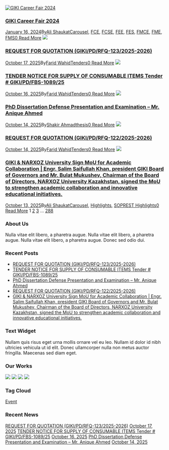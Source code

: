 [![GIKI Career Fair 2024](https://giki.edu.pk/wp-content/uploads/2024/01/Career-Fair-Programs-1100x490.jpg)](https://giki.edu.pk/2024/01/16/career-fair-2024/)
### [GIKI Career Fair 2024](https://giki.edu.pk/2024/01/16/career-fair-2024/)
[January 16, 2024](https://giki.edu.pk/2024/01/16/)By[Ali Shaukat](https://giki.edu.pk/author/alishaukat/ "Posts by Ali Shaukat")[Carousel](https://giki.edu.pk/carousel_home/), [FCE](https://giki.edu.pk/fce_news/), [FCSE](https://giki.edu.pk/fcse_news/), [FEE](https://giki.edu.pk/fee_news/), [FES](https://giki.edu.pk/fes_news/), [FMCE](https://giki.edu.pk/fmce_news/), [FME](https://giki.edu.pk/fme_news/), [FMS](https://giki.edu.pk/fms_news/)[0 ](https://giki.edu.pk/2024/01/16/career-fair-2024/#respond)
[Read More](https://giki.edu.pk/2024/01/16/career-fair-2024/)
[![](https://giki.edu.pk/wp-content/uploads/2025/10/GIKI-PD-RFQ-123-25-page0001-1100x490.jpg)](https://giki.edu.pk/2025/10/17/request-for-quotation-giki-pd-rfq-123-2025-2026/)
### [REQUEST FOR QUOTATION (GIKI/PD/RFQ-123/2025-2026)](https://giki.edu.pk/2025/10/17/request-for-quotation-giki-pd-rfq-123-2025-2026/)
[October 17, 2025](https://giki.edu.pk/2025/10/17/)By[Farid Wahid](https://giki.edu.pk/author/farid-wahid/ "Posts by Farid Wahid")[Tenders](https://giki.edu.pk/tenders/)[0 ](https://giki.edu.pk/2025/10/17/request-for-quotation-giki-pd-rfq-123-2025-2026/#respond)
[Read More](https://giki.edu.pk/2025/10/17/request-for-quotation-giki-pd-rfq-123-2025-2026/)
[![](https://giki.edu.pk/blog-full-both-sidebar/)](https://giki.edu.pk/2025/10/16/tender-notice-for-supply-of-consumable-items-tender-giki-pd-fbs-1089-25/)
### [TENDER NOTICE FOR SUPPLY OF CONSUMABLE ITEMS Tender # GIKI/PD/FBS-1089/25](https://giki.edu.pk/2025/10/16/tender-notice-for-supply-of-consumable-items-tender-giki-pd-fbs-1089-25/)
[October 16, 2025](https://giki.edu.pk/2025/10/16/)By[Farid Wahid](https://giki.edu.pk/author/farid-wahid/ "Posts by Farid Wahid")[Tenders](https://giki.edu.pk/tenders/)[0 ](https://giki.edu.pk/2025/10/16/tender-notice-for-supply-of-consumable-items-tender-giki-pd-fbs-1089-25/#respond)
[Read More](https://giki.edu.pk/2025/10/16/tender-notice-for-supply-of-consumable-items-tender-giki-pd-fbs-1089-25/)
[![](https://giki.edu.pk/blog-full-both-sidebar/)](https://giki.edu.pk/2025/10/14/phd-dissertation-defense-presentation-and-examination-mr-anique-ahmed/)
### [PhD Dissertation Defense Presentation and Examination – Mr. Anique Ahmed](https://giki.edu.pk/2025/10/14/phd-dissertation-defense-presentation-and-examination-mr-anique-ahmed/)
[October 14, 2025](https://giki.edu.pk/2025/10/14/)By[Shakir Ahmad](https://giki.edu.pk/author/shakir/ "Posts by Shakir Ahmad")[thesis](https://giki.edu.pk/thesis/)[0 ](https://giki.edu.pk/2025/10/14/phd-dissertation-defense-presentation-and-examination-mr-anique-ahmed/#respond)
[Read More](https://giki.edu.pk/2025/10/14/phd-dissertation-defense-presentation-and-examination-mr-anique-ahmed/)
[![](https://giki.edu.pk/blog-full-both-sidebar/)](https://giki.edu.pk/2025/10/14/request-for-quotation-giki-pd-rfq-122-2025-2026/)
### [REQUEST FOR QUOTATION (GIKI/PD/RFQ-122/2025-2026)](https://giki.edu.pk/2025/10/14/request-for-quotation-giki-pd-rfq-122-2025-2026/)
[October 14, 2025](https://giki.edu.pk/2025/10/14/)By[Farid Wahid](https://giki.edu.pk/author/farid-wahid/ "Posts by Farid Wahid")[Tenders](https://giki.edu.pk/tenders/)[0 ](https://giki.edu.pk/2025/10/14/request-for-quotation-giki-pd-rfq-122-2025-2026/#respond)
[Read More](https://giki.edu.pk/2025/10/14/request-for-quotation-giki-pd-rfq-122-2025-2026/)
[![](https://giki.edu.pk/blog-full-both-sidebar/)](https://giki.edu.pk/2025/10/13/giki-narxoz-university-sign-mou-for-academic-collaboration-engr-salim-saifullah-khan-president-giki-board-of-governors-and-mr-bulat-mukushev-chairman-of-the-board-of-directors-narxoz-univ/)
### [GIKI & NARXOZ University Sign MoU for Academic Collaboration | Engr. Salim Saifullah Khan, president GIKI Board of Governors and Mr. Bulat Mukushev, Chairman of the Board of Directors, NARXOZ University Kazakhstan, signed the MoU to strengthen academic collaboration and innovative educational initiatives.](https://giki.edu.pk/2025/10/13/giki-narxoz-university-sign-mou-for-academic-collaboration-engr-salim-saifullah-khan-president-giki-board-of-governors-and-mr-bulat-mukushev-chairman-of-the-board-of-directors-narxoz-univ/)
[October 13, 2025](https://giki.edu.pk/2025/10/13/)By[Ali Shaukat](https://giki.edu.pk/author/alishaukat/ "Posts by Ali Shaukat")[Carousel](https://giki.edu.pk/carousel_home/), [Highlights](https://giki.edu.pk/highlights/), [SOPREST Highlights](https://giki.edu.pk/soprest-highlights/)[0 ](https://giki.edu.pk/2025/10/13/giki-narxoz-university-sign-mou-for-academic-collaboration-engr-salim-saifullah-khan-president-giki-board-of-governors-and-mr-bulat-mukushev-chairman-of-the-board-of-directors-narxoz-univ/#respond)
[Read More](https://giki.edu.pk/2025/10/13/giki-narxoz-university-sign-mou-for-academic-collaboration-engr-salim-saifullah-khan-president-giki-board-of-governors-and-mr-bulat-mukushev-chairman-of-the-board-of-directors-narxoz-univ/)
1 [2](https://giki.edu.pk/blog-full-both-sidebar/page/2/) [3](https://giki.edu.pk/blog-full-both-sidebar/page/3/) … [288](https://giki.edu.pk/blog-full-both-sidebar/page/288/) [](https://giki.edu.pk/blog-full-both-sidebar/page/2/)
### About Us
Nulla vitae elit libero, a pharetra augue. Nulla vitae elit libero, a pharetra augue. Nulla vitae elit libero, a pharetra augue. Donec sed odio dui.
### Recent Posts
  * [REQUEST FOR QUOTATION (GIKI/PD/RFQ-123/2025-2026)](https://giki.edu.pk/2025/10/17/request-for-quotation-giki-pd-rfq-123-2025-2026/)
  * [TENDER NOTICE FOR SUPPLY OF CONSUMABLE ITEMS Tender # GIKI/PD/FBS-1089/25](https://giki.edu.pk/2025/10/16/tender-notice-for-supply-of-consumable-items-tender-giki-pd-fbs-1089-25/)
  * [PhD Dissertation Defense Presentation and Examination – Mr. Anique Ahmed](https://giki.edu.pk/2025/10/14/phd-dissertation-defense-presentation-and-examination-mr-anique-ahmed/)
  * [REQUEST FOR QUOTATION (GIKI/PD/RFQ-122/2025-2026)](https://giki.edu.pk/2025/10/14/request-for-quotation-giki-pd-rfq-122-2025-2026/)
  * [GIKI & NARXOZ University Sign MoU for Academic Collaboration | Engr. Salim Saifullah Khan, president GIKI Board of Governors and Mr. Bulat Mukushev, Chairman of the Board of Directors, NARXOZ University Kazakhstan, signed the MoU to strengthen academic collaboration and innovative educational initiatives.](https://giki.edu.pk/2025/10/13/giki-narxoz-university-sign-mou-for-academic-collaboration-engr-salim-saifullah-khan-president-giki-board-of-governors-and-mr-bulat-mukushev-chairman-of-the-board-of-directors-narxoz-univ/)


### Text Widget
Nullam quis risus eget urna mollis ornare vel eu leo. Nullam id dolor id nibh ultricies vehicula ut id elit. Donec ullamcorper nulla non metus auctor fringilla. Maecenas sed diam eget.
### Our Works
[![](https://giki.edu.pk/wp-content/uploads/2022/04/IMG-20220416-WA0003-150x150.jpg)](https://giki.edu.pk/portfolio/syed-shajjar-abbas/)
[![](https://giki.edu.pk/wp-content/uploads/2022/03/staff-generic-292x248-1-150x150.jpg)](https://giki.edu.pk/portfolio/dr-jahan-zeb-khan/)
[![](https://giki.edu.pk/wp-content/uploads/2021/11/sherali-150x150.jpg)](https://giki.edu.pk/portfolio/sher-ali-shah/)
[![](https://giki.edu.pk/wp-content/uploads/2018/09/Photo-Farid-150x150.jpg)](https://giki.edu.pk/portfolio/farid-wahid/)
### Tag Cloud
[Event](https://giki.edu.pk/tag/event/)
### Recent News
[REQUEST FOR QUOTATION (GIKI/PD/RFQ-123/2025-2026)](https://giki.edu.pk/2025/10/17/request-for-quotation-giki-pd-rfq-123-2025-2026/)
[October 17, 2025](https://giki.edu.pk/2025/10/17/)
[TENDER NOTICE FOR SUPPLY OF CONSUMABLE ITEMS Tender # GIKI/PD/FBS-1089/25](https://giki.edu.pk/2025/10/16/tender-notice-for-supply-of-consumable-items-tender-giki-pd-fbs-1089-25/)
[October 16, 2025](https://giki.edu.pk/2025/10/16/)
[PhD Dissertation Defense Presentation and Examination – Mr. Anique Ahmed](https://giki.edu.pk/2025/10/14/phd-dissertation-defense-presentation-and-examination-mr-anique-ahmed/)
[October 14, 2025](https://giki.edu.pk/2025/10/14/)
